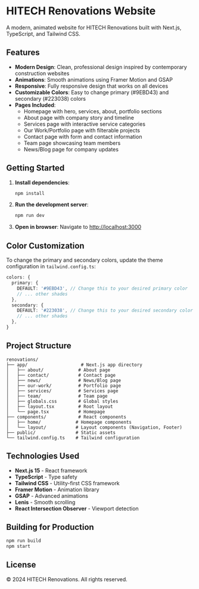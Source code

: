 # HITECH Renovations Website

A modern, animated website for HITECH Renovations built with Next.js, TypeScript, and Tailwind CSS.

## Features

- **Modern Design**: Clean, professional design inspired by contemporary construction websites
- **Animations**: Smooth animations using Framer Motion and GSAP
- **Responsive**: Fully responsive design that works on all devices
- **Customizable Colors**: Easy to change primary (#9EBD43) and secondary (#223038) colors
- **Pages Included**:
  - Homepage with hero, services, about, portfolio sections
  - About page with company story and timeline
  - Services page with interactive service categories
  - Our Work/Portfolio page with filterable projects
  - Contact page with form and contact information
  - Team page showcasing team members
  - News/Blog page for company updates

## Getting Started

1. **Install dependencies**:
   ```bash
   npm install
   ```

2. **Run the development server**:
   ```bash
   npm run dev
   ```

3. **Open in browser**:
   Navigate to [http://localhost:3000](http://localhost:3000)

## Color Customization

To change the primary and secondary colors, update the theme configuration in `tailwind.config.ts`:

```typescript
colors: {
  primary: {
    DEFAULT: '#9EBD43', // Change this to your desired primary color
    // ... other shades
  },
  secondary: {
    DEFAULT: '#223038', // Change this to your desired secondary color
    // ... other shades
  },
}
```

## Project Structure

```
renovations/
├── app/                    # Next.js app directory
│   ├── about/             # About page
│   ├── contact/           # Contact page
│   ├── news/              # News/Blog page
│   ├── our-work/          # Portfolio page
│   ├── services/          # Services page
│   ├── team/              # Team page
│   ├── globals.css        # Global styles
│   ├── layout.tsx         # Root layout
│   └── page.tsx           # Homepage
├── components/            # React components
│   ├── home/             # Homepage components
│   └── layout/           # Layout components (Navigation, Footer)
├── public/               # Static assets
└── tailwind.config.ts    # Tailwind configuration
```

## Technologies Used

- **Next.js 15** - React framework
- **TypeScript** - Type safety
- **Tailwind CSS** - Utility-first CSS framework
- **Framer Motion** - Animation library
- **GSAP** - Advanced animations
- **Lenis** - Smooth scrolling
- **React Intersection Observer** - Viewport detection

## Building for Production

```bash
npm run build
npm start
```

## License

© 2024 HITECH Renovations. All rights reserved.